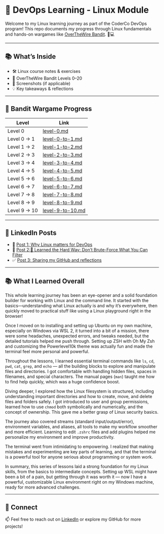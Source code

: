 # 🐧 DevOps Learning - Linux Module

Welcome to my Linux learning journey as part of the CoderCo DevOps program! This repo documents my progress through Linux fundamentals and hands-on wargames like [OverTheWire Bandit](https://overthewire.org/wargames/bandit/). 🧠💻

---

## 📚 What’s Inside

- 🛠️ Linux course notes & exercises
- 🔐 OverTheWire Bandit Levels 0–20
- 📸 Screenshots (if applicable)
- 💡 Key takeaways & reflections

---

## 🧩 Bandit Wargame Progress

| Level | Link |
|-------|------|
| Level 0 | [level-0.md](./bandit-levels/level-0.md) |
| Level 0 → 1 | [level-0-to-1.md](./bandit-levels/level-0-to-1.md) |
| Level 1 → 2 | [level-1-to-2.md](./bandit-levels/level-1-to-2.md) |
| Level 2 → 3 |  [level-2-to-3.md](./bandit-levels/level-2-to-3.md) |
| Level 3 → 4 |  [level-3-to-4.md](./bandit-levels/level-3-to-4.md) |
| Level 4 → 5 |  [level-4-to-5.md](./bandit-levels/level-4-to-5.md) |
| Level 5 → 6 |  [level-5-to-6.md](./bandit-levels/level-5-to-6.md) |
| Level 6 → 7 |  [level-6-to-7.md](./bandit-levels/level-6-to-7.md) |
| Level 7 → 8 |  [level-7-to-8.md](./bandit-levels/level-7-to-8.md) |
| Level 8 → 9 |  [level-8-to-9.md](./bandit-levels/level-8-to-9.md) |
| Level 9 → 10 |  [level-9-to-10.md](./bandit-levels/level-9-to-10.md) |
---

## 🤝 LinkedIn Posts

- 📌 [Post 1: Why Linux matters for DevOps](https://www.linkedin.com/posts/shuibjama_linux-devops-coderco-activity-7342929979615178753-w3mR?utm_source=share&utm_medium=member_desktop&rcm=ACoAAC6Hyi4BgnkHL8f4dHAmUD6L6DnX7Z0pnbg)
- 🔧 [Post 2:🔵 Learned the Hard Way: Don’t Brute-Force What You Can Filter](https://www.linkedin.com/posts/shuibjama_devops-linux-shellscripting-activity-7343583008647507971-yAyQ?utm_source=share&utm_medium=member_android&rcm=ACoAAC6Hyi4BgnkHL8f4dHAmUD6L6DnX7Z0pnbg)
- ✅ [Post 3: Sharing my GitHub and reflections](#)

---

## 📚 What I Learned Overall

This whole learning journey has been an eye-opener and a solid foundation builder for working with Linux and the command line. It started with the basics—understanding what Linux actually is and why it’s everywhere, then quickly moved to practical stuff like using a Linux playground right in the browser!

Once I moved on to installing and setting up Ubuntu on my own machine, especially on Windows via WSL 2, it turned into a bit of a mission, there were some headaches, unexpected errors, and tweaks needed, but the detailed tutorials helped me push through. Setting up ZSH with Oh My Zsh and customizing the Powerlevel10k theme was actually fun and made the terminal feel more personal and powerful.

Throughout the lessons, I learned essential terminal commands like `ls`, `cd`, `pwd`, `cat`, `grep`, and `echo` — all the building blocks to explore and manipulate files and directories. I got comfortable with handling hidden files, spaces in filenames, and special characters. The manual pages (`man`) taught me how to find help quickly, which was a huge confidence boost.

Diving deeper, I explored how the Linux filesystem is structured, including understanding important directories and how to create, move, and delete files and folders safely. I got introduced to user and group permissions, learned how to use `chmod` both symbolically and numerically, and the concept of ownership. This gave me a better grasp of Linux security basics.

The journey also covered streams (standard input/output/error), environment variables, and aliases, all tools to make my workflow smoother and more efficient. Learning to edit `.zshrc` files and add plugins helped me personalize my environment and improve productivity.

The terminal went from intimidating to empowering. I realized that making mistakes and experimenting are key parts of learning, and that the terminal is a powerful tool for anyone serious about programming or system work.

In summary, this series of lessons laid a strong foundation for my Linux skills, from the basics to intermediate concepts. Setting up WSL might have been a bit of a pain, but getting through it was worth it — now I have a powerful, customizable Linux environment right on my Windows machine, ready for more advanced challenges.

---

## 🔗 Connect

📫 Feel free to reach out on [LinkedIn](https://www.linkedin.com/in/shuibjama) or explore my GitHub for more projects!
